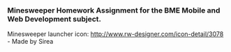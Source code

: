 ### Minesweeper Homework Assignment for the BME Mobile and Web Development subject.

Minesweeper launcher icon: http://www.rw-designer.com/icon-detail/3078 - Made by Sirea
